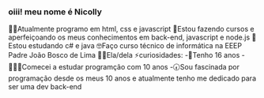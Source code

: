 ###  oiii!  meu nome é Nicolly

👩‍💻Atualmente programo em html, css e javascript 
🌱Estou fazendo cursos e aperfeiçoando os meus conhecimentos em back-end, javascript e node.js
🎯Estou estudando c# e java
🤓Faço curso técnico de informática na EEEP Padre João Bosco de Lima
🧟‍♀️Ela/dela
⚡️curiosidades:
  -🐲Tenho 16 anos
  -🧜🏼‍♀️Comecei a estudar programção com 10 anos
  -🕢Sou fascinada por programação desde os meus 10 anos e atualmente tenho me dedicado para ser uma dev back-end
